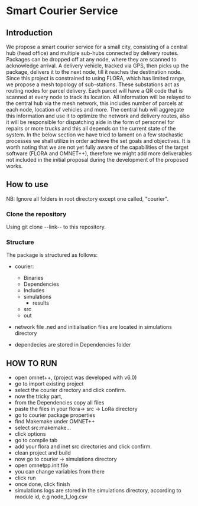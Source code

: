 # Smart Courier Service
## Introduction
We propose a smart courier service for a small city, consisting of a central hub (head office) and
multiple sub-hubs connected by delivery routes. Packages can be dropped off at any node, where
they are scanned to acknowledge arrival. A delivery vehicle, tracked via GPS, then picks up
the package, delivers it to the next node, till it reaches the destination node. Since this project is
constrained to using FLORA, which has limited range, we propose a mesh topology of sub-stations.
These substations act as routing nodes for parcel delivery. Each parcel will have a QR code that
is scanned at every node to track its location. All information will be relayed to the central hub
via the mesh network, this includes number of parcels at each node, location of vehicles and more.
The central hub will aggregate this information and use it to optimize the network and delivery
routes, also it will be responsible for dispatching aide in the form of personnel for repairs or more
trucks and this all depends on the current state of the system.
In the below section we have tried to lament on a few stochastic processes we shall utilize in
order achieve the set goals and objectives. It is worth noting that we are not yet fully aware of
the capabilities of the target software (FLORA and OMNET++), therefore we might add more
deliverables not included in the initial proposal during the development of the proposed works.

##  How to use
NB: Ignore all folders in root directory except one called, "courier".

### Clone the repository
Using git clone --link-- to this repository.

###  Structure
The package is structured as follows:
- courier:
  - Binaries
  - Dependencies
  - Includes
  - simulations
    - results
  - src
  - out

- network file .ned and initialisation files are located in simulations directory
- dependecies are stored in Dependencies folder

## HOW TO RUN
-  open omnet++, (project was developed with v6.0)
-  go to import existing project
-  select the courier directory and click confirm.
-  now the tricky part,
-  from the Dependencies copy all files
-  paste the files in your flora-> src -> LoRa directory
-  go to courier package properties
-  find Makemake under OMNET++
-  select src:makemake...
-  click options
-  go to compile tab
-  add your flora and inet src directories and click confirm.
-  clean project and build
-  now go to courier -> simulations directory
-  open omnetpp.init file
-  you can change variables from there
-  click run
-  once done, click finish
-  simulations logs are stored in the simulations directory, according to module id, e.g node_1_log.csv
        
